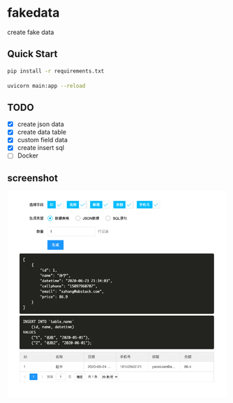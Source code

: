 # fakedata
create fake data

## Quick Start

```bash
pip install -r requirements.txt

uvicorn main:app --reload
```


## TODO

- [x] create json data
- [x] create data table
- [x] custom field data
- [x] create insert sql
- [ ] Docker

## screenshot

![](resource/screen2.png)
